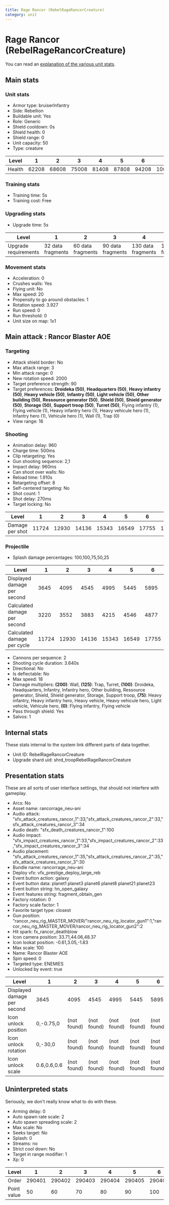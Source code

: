 ```yaml
---
title: Rage Rancor (RebelRageRancorCreature)
category: unit
---
```


# Rage Rancor (RebelRageRancorCreature)

You can read an [explanation  of the various unit stats](unitexplained.md).

## Main stats

### Unit stats

  * Armor type: bruiserInfantry
  * Side: Rebellion
  * Buildable unit: Yes
  * Role: Generic
  * Shield cooldown: 0s
  * Shield health: 0
  * Shield range: 0
  * Unit capacity: 50
  * Type: creature

|Level |1    |2    |3    |4    |5    |6    |7     |8     |9     |10    |
|------|-----|-----|-----|-----|-----|-----|------|------|------|------|
|Health|62208|68608|75008|81408|87808|94208|100608|107008|113408|119808|


### Training stats

  * Training time: 5s
  * Training cost: Free

### Upgrading stats

  * Upgrade time: 5s

|Level               |1                |2                |3                |4                 |5                 |6                 |7                 |8                 |9                 |10                |
|--------------------|-----------------|-----------------|-----------------|------------------|------------------|------------------|------------------|------------------|------------------|------------------|
|Upgrade requirements|32 data fragments|60 data fragments|90 data fragments|130 data fragments|180 data fragments|240 data fragments|310 data fragments|400 data fragments|520 data fragments|680 data fragments|


### Movement stats

  * Acceleration: 0
  * Crushes walls: Yes
  * Flying unit: No
  * Max speed: 20
  * Propensity to go around obstacles: 1
  * Rotation speed: 3.927
  * Run speed: 0
  * Run threshold: 0
  * Unit size on map: 1x1

## Main attack : Rancor Blaster AOE

### Targeting

  * Attack shield border: No
  * Max attack range: 3
  * Min attack range: 0
  * New rotation speed: 2000
  * Target preference strength: 90
  * Target preferences: **Droideka (50)**, **Headquarters (50)**, **Heavy infantry (50)**, **Heavy vehicle (50)**, **Infantry (50)**, **Light vehicle (50)**, **Other building (50)**, **Ressource generator (50)**, **Shield (50)**, **Shield generator (50)**, **Storage (50)**, **Support troop (50)**, **Turret (50)**, Flying infantry (1), Flying vehicle (1), Heavy infantry hero (1), Heavy vehicule hero (1), Infantry hero (1), Vehicule hero (1), Wall (1), Trap (0)
  * View range: 16

### Shooting

  * Animation delay: 960
  * Charge time: 500ms
  * Clip retargeting: Yes
  * Gun shooting sequence: 2,1
  * Impact delay: 960ms
  * Can shoot over walls: No
  * Reload time: 1.910s
  * Retargeting offset: 8
  * Self-centered targeting: No
  * Shot count: 1
  * Shot delay: 270ms
  * Target locking: No

|Level          |1    |2    |3    |4    |5    |6    |7    |8    |9    |10   |
|---------------|-----|-----|-----|-----|-----|-----|-----|-----|-----|-----|
|Damage per shot|11724|12930|14136|15343|16549|17755|18961|20167|21373|22579|


### Projectile

  * Splash damage percentages: 100,100,75,50,25

|Level                       |1    |2    |3    |4    |5    |6    |7    |8    |9    |10   |
|----------------------------|-----|-----|-----|-----|-----|-----|-----|-----|-----|-----|
|Displayed damage per second |3645 |4095 |4545 |4995 |5445 |5895 |6346 |6796 |7246 |7700 |
|Calculated damage per second|3220 |3552 |3883 |4215 |4546 |4877 |5209 |5540 |5871 |6203 |
|Calculated damage per cycle |11724|12930|14136|15343|16549|17755|18961|20167|21373|22579|


  * Cannons per sequence: 2
  * Shooting cycle duration: 3.640s
  * Directional: No
  * Is deflectable: No
  * Max speed: 18
  * Damage multipliers: **(200)**: Wall, **(125)**: Trap, Turret, **(100)**: Droideka, Headquarters, Infantry, Infantry hero, Other building, Ressource generator, Shield, Shield generator, Storage, Support troop, **(75)**: Heavy infantry, Heavy infantry hero, Heavy vehicle, Heavy vehicule hero, Light vehicle, Vehicule hero, **(0)**: Flying infantry, Flying vehicle
  * Pass through shield: Yes
  * Salvos: 1

## Internal stats

These stats internal to the system link different parts of data together.

  * Unit ID: RebelRageRancorCreature
  * Upgrade shard uid: shrd_troopRebelRageRancorCreature

## Presentation stats

These are all sorts of user interface settings, that should not interfere with gameplay.

  * Arcs: No
  * Asset name: rancorrage_neu-ani
  * Audio attack: "sfx_attack_creatures_rancor_1":33,"sfx_attack_creatures_rancor_2":33,"sfx_attack_creatures_rancor_3":34
  * Audio death: "sfx_death_creatures_rancor_1":100
  * Audio impact: "sfx_impact_creatures_rancor_1":33,"sfx_impact_creatures_rancor_2":33,"sfx_impact_creatures_rancor_3":34
  * Audio placement: "sfx_attack_creatures_rancor_1":35,"sfx_attack_creatures_rancor_2":35,"sfx_attack_creatures_rancor_3":30
  * Bundle name: rancorrage_neu-ani
  * Deploy vfx: vfx_prestige_deploy_large_reb
  * Event button action: galaxy
  * Event button data: planet1 planet3 planet6 planet8 planet21 planet23
  * Event button string: hn_open_galaxy
  * Event features string: fragment_obtain_gen
  * Factory rotation: 0
  * Factory scale factor: 1
  * Favorite target type: closest
  * Gun position: "rancor_neu_rig_MASTER_MOVER/"rancor_neu_rig_locator_gun1":1,"rancor_neu_rig_MASTER_MOVER/rancor_neu_rig_locator_gun2":2
  * Hit spark: fx_rancor_deathblow
  * Icon camera position: 33.71,44.06,48.37
  * Icon lookat position: -0.61,3.05,-1.83
  * Max scale: 100
  * Name: Rancor Blaster AOE
  * Spin speed: 0
  * Targeted type: ENEMIES
  * Unlocked by event: true

|Level                      |1          |2          |3          |4          |5          |6          |7          |8          |9          |10         |
|---------------------------|-----------|-----------|-----------|-----------|-----------|-----------|-----------|-----------|-----------|-----------|
|Displayed damage per second|3645       |4095       |4545       |4995       |5445       |5895       |6346       |6796       |7246       |7700       |
|Icon unlock position       |0,-0.75,0  |(not found)|(not found)|(not found)|(not found)|(not found)|(not found)|(not found)|(not found)|(not found)|
|Icon unlock rotation       |0,-30,0    |(not found)|(not found)|(not found)|(not found)|(not found)|(not found)|(not found)|(not found)|(not found)|
|Icon unlock scale          |0.6,0.6,0.6|(not found)|(not found)|(not found)|(not found)|(not found)|(not found)|(not found)|(not found)|(not found)|


## Uninterpreted stats

Seriously, we don't really know what to do with these.

  * Arming delay: 0
  * Auto spawn rate scale: 2
  * Auto spawn spreading scale: 2
  * Max scale: No
  * Seeks target: No
  * Splash: 0
  * Streams: no
  * Strict cool down: No
  * Target in range modifier: 1
  * Xp: 0

|Level      |1     |2     |3     |4     |5     |6     |7     |8     |9     |10    |
|-----------|------|------|------|------|------|------|------|------|------|------|
|Order      |290401|290402|290403|290404|290405|290406|290407|290408|290409|290410|
|Point value|50    |60    |70    |80    |90    |100   |110   |120   |130   |150   |


